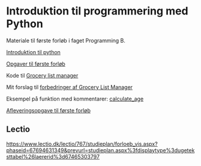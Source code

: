 # Introduktion til programmering med Python

Materiale til første forløb i faget Programming B.

[Introduktion til python](introduktion.md)

[Opgaver til første forløb](opgaver.md)

Kode til [Grocery list manager](grocery_list.py)

Mit forslag til [forbedringer af Grocery List Manager](my_grocery_list.py)

Eksempel på funktion med kommentarer: [calculate_age](function-calculate-age.py)

[Afleveringsopgave til første forløb](afleveringsopgave.md)



## Lectio
https://www.lectio.dk/lectio/767/studieplan/forloeb_vis.aspx?phaseid=67694631349&prevurl=studieplan.aspx%3fdisplaytype%3dugeteksttabel%26laererid%3d67465303797


